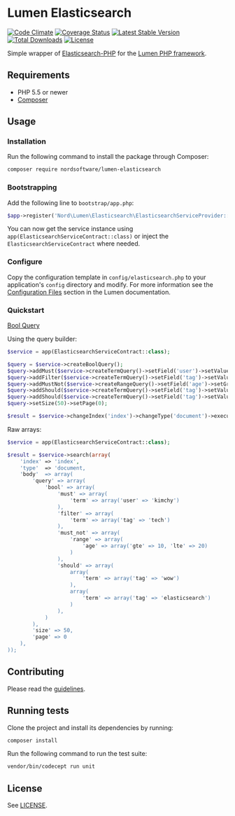 # Lumen Elasticsearch

[![Code Climate](https://codeclimate.com/github/nordsoftware/lumen-elasticsearch/badges/gpa.svg)](https://codeclimate.com/github/nordsoftware/lumen-elasticsearch)
[![Coverage Status](https://coveralls.io/repos/github/nordsoftware/lumen-elasticsearch/badge.svg?branch=master)](https://coveralls.io/github/nordsoftware/lumen-elasticsearch?branch=master)
[![Latest Stable Version](https://poser.pugx.org/nordsoftware/lumen-elasticsearch/version)](https://packagist.org/packages/nordsoftware/lumen-elasticsearch)
[![Total Downloads](https://poser.pugx.org/nordsoftware/lumen-elasticsearch/downloads)](https://packagist.org/packages/nordsoftware/lumen-elasticsearch)
[![License](https://poser.pugx.org/nordsoftware/lumen-elasticsearch/license)](https://packagist.org/packages/nordsoftware/lumen-elasticsearch)

Simple wrapper of [Elasticsearch-PHP](https://github.com/elastic/elasticsearch-php) for the [Lumen PHP framework](http://lumen.laravel.com/).

## Requirements

- PHP 5.5 or newer
- [Composer](http://getcomposer.org)

## Usage

### Installation

Run the following command to install the package through Composer:

```sh
composer require nordsoftware/lumen-elasticsearch
```

### Bootstrapping

Add the following line to ```bootstrap/app.php```:

```php
$app->register('Nord\Lumen\Elasticsearch\ElasticsearchServiceProvider::class');
```

You can now get the service instance using ```app(ElasticsearchServiceContract::class)``` or inject the ```ElasticsearchServiceContract``` where needed.

### Configure

Copy the configuration template in `config/elasticsearch.php` to your application's `config` directory and modify.
For more information see the [Configuration Files](http://lumen.laravel.com/docs/configuration#configuration-files)
section in the Lumen documentation.

### Quickstart

[Bool Query](https://www.elastic.co/guide/en/elasticsearch/reference/current/query-dsl-bool-query.html)

Using the query builder:

```php
$service = app(ElasticsearchServiceContract::class);

$query = $service->createBoolQuery();
$query->addMust($service->createTermQuery()->setField('user')->setValue('kimchy'));
$query->addFilter($service->createTermQuery()->setField('tag')->setValue('tech'));
$query->addMustNot($service->createRangeQuery()->setField('age')->setGreaterThanOrEquals(10)->setLessThanOrEquals(20));
$query->addShould($service->createTermQuery()->setField('tag')->setValue('wow'));
$query->addShould($service->createTermQuery()->setField('tag')->setValue('elasticsearch'));
$query->setSize(50)->setPage(0);

$result = $service->changeIndex('index')->changeType('document')->execute($query);
```

Raw arrays:

```php
$service = app(ElasticsearchServiceContract::class);

$result = $service->search(array(
    'index' => 'index',
    'type'  => 'document,
    'body'  => array(
        'query' => array(
            'bool' => array(
                'must' => array(
                    'term' => array('user' => 'kimchy')
                ),
                'filter' => array(
                    'term' => array('tag' => 'tech') 
                ),
                'must_not' => array(
                    'range' => array(
                        'age' => array('gte' => 10, 'lte' => 20)
                    )
                ),
                'should' => array(
                    array(
                        'term' => array('tag' => 'wow')
                    ),
                    array(
                        'term' => array('tag' => 'elasticsearch')
                    )
                ),
            )
        ),
        'size' => 50,
        'page' => 0
    ),
));
```

## Contributing

Please read the [guidelines](.github/CONTRIBUTING.md).

## Running tests

Clone the project and install its dependencies by running:

```sh
composer install
```

Run the following command to run the test suite:

```sh
vendor/bin/codecept run unit
```

## License

See [LICENSE](LICENSE).
